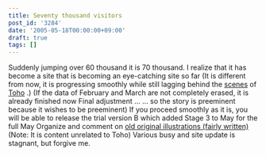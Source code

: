 ```yaml
---
title: Seventy thousand visitors
post_id: '3284'
date: '2005-05-18T00:00:00+09:00'
draft: true
tags: []
---
```


Suddenly jumping over 60 thousand it is 70 thousand. I realize that it has become a site that is becoming an eye-catching site so far (It is different from now, it is progressing smoothly while still lagging behind the [scenes](https://danmaq.com/!/thA/) of [Toho](https://danmaq.com/!/thA/) .) (If the data of February and March are not completely erased, it is already finished now Final adjustment ... ... so the story is preeminent because it wishes to be preeminent) If you proceed smoothly as it is, you will be able to release the trial version B which added Stage 3 to May for the full May Organize and comment on [old original illustrations (fairly written)](/category/products/illustration) (Note: It is content unrelated to Toho) Various busy and site update is stagnant, but forgive me.
